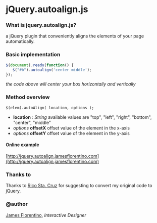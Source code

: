 # jQuery.autoalign.js

### What is jquery.autoalign.js?
a jQuery plugin that conveniently aligns the elements of your page automatically.

### Basic implementation
```javascript
$(document).ready(function() {
   $("#b").autoalign('center middle');
});
```
_the code above will center your box horizontally and vertically_

### Method overview

```$(elem).autoAlign( location, options );```

- **location** _: String_ available values are "top", "left", "right", "bottom", "center", "middle"
- _options_ **offsetX** offset value of the element in the x-axis
- _options_ **offsetY** offset value of the element in the y-axis

#### Online example ####
[http://jquery.autoalign.jamesflorentino.com](http://jquery.autoalign.jamesflorentino.com)

### Thanks to ###
Thanks to [Rico Sta. Cruz](https://github.com/rstacruz) for suggesting to convert my original code to jQuery.

### @author ###
[James Florentino](http://jamesflorentino.com), _Interactive Designer_ 
